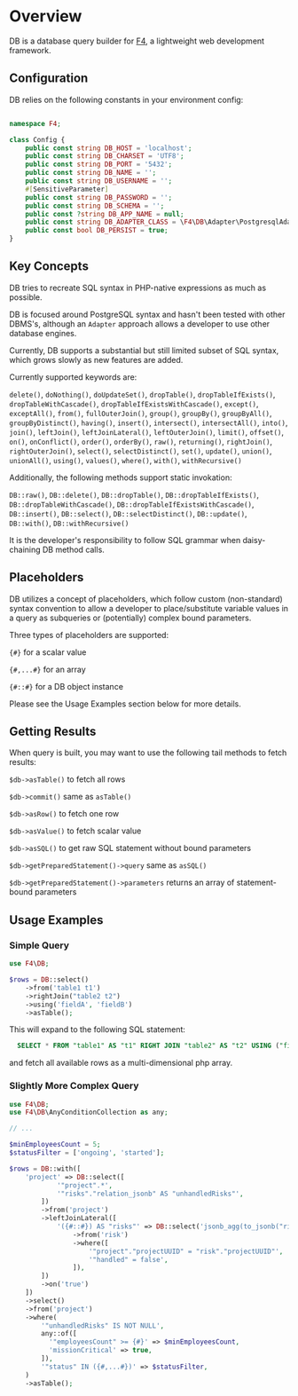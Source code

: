 # Overview

DB is a database query builder for [F4](https://github.com/f4php/f4), a lightweight web development framework.

## Configuration

DB relies on the following constants in your environment config:

```php

namespace F4;

class Config {
    public const string DB_HOST = 'localhost';
    public const string DB_CHARSET = 'UTF8';
    public const string DB_PORT = '5432';
    public const string DB_NAME = '';
    public const string DB_USERNAME = '';
    #[SensitiveParameter]
    public const string DB_PASSWORD = '';
    public const string DB_SCHEMA = '';
    public const ?string DB_APP_NAME = null;
    public const string DB_ADAPTER_CLASS = \F4\DB\Adapter\PostgresqlAdapter::class;
    public const bool DB_PERSIST = true;
}
```

## Key Concepts

DB tries to recreate SQL syntax in PHP-native expressions as much as possible.

DB is focused around PostgreSQL syntax and hasn't been tested with other DBMS's, although an `Adapter` approach allows a developer to use other database engines.

Currently, DB supports a substantial but still limited subset of SQL syntax, which grows slowly as new features are added.

Currently supported keywords are:

`delete()`,
`doNothing()`,
`doUpdateSet()`,
`dropTable()`,
`dropTableIfExists()`,
`dropTableWithCascade()`,
`dropTableIfExistsWithCascade()`,
`except()`,
`exceptAll()`,
`from()`,
`fullOuterJoin()`,
`group()`, `groupBy()`,
`groupByAll()`,
`groupByDistinct()`,
`having()`,
`insert()`,
`intersect()`,
`intersectAll()`,
`into()`,
`join()`,
`leftJoin()`,
`leftJoinLateral()`,
`leftOuterJoin()`,
`limit()`,
`offset()`,
`on()`,
`onConflict()`,
`order()`, `orderBy()`,
`raw()`,
`returning()`,
`rightJoin()`,
`rightOuterJoin()`,
`select()`,
`selectDistinct()`,
`set()`,
`update()`,
`union()`,
`unionAll()`,
`using()`,
`values()`,
`where()`,
`with()`,
`withRecursive()`

Additionally, the following methods support static invokation:

`DB::raw()`,
`DB::delete()`,
`DB::dropTable()`,
`DB::dropTableIfExists()`,
`DB::dropTableWithCascade()`,
`DB::dropTableIfExistsWithCascade()`,
`DB::insert()`,
`DB::select()`,
`DB::selectDistinct()`,
`DB::update()`,
`DB::with()`,
`DB::withRecursive()`

It is the developer's responsibility to follow SQL grammar when daisy-chaining DB method calls.

## Placeholders

DB utilizes a concept of placeholders, which follow custom (non-standard) syntax convention to allow a developer to place/substitute variable values in a query as subqueries or (potentially) complex bound parameters.

Three types of placeholders are supported:

`{#}` for a scalar value

`{#,...#}` for an array

`{#::#}` for a DB object instance

Please see the Usage Examples section below for more details.

## Getting Results

When query is built, you may want to use the following tail methods to fetch results:

`$db->asTable()` to fetch all rows

`$db->commit()` same as `asTable()`

`$db->asRow()` to fetch one row

`$db->asValue()` to fetch scalar value

`$db->asSQL()` to get raw SQL statement without bound parameters

`$db->getPreparedStatement()->query` same as `asSQL()`

`$db->getPreparedStatement()->parameters` returns an array of statement-bound parameters

## Usage Examples

### Simple Query

```php
use F4\DB;

$rows = DB::select()
    ->from('table1 t1')
    ->rightJoin("table2 t2")
    ->using('fieldA', 'fieldB')
    ->asTable();
```

This will expand to the following SQL statement:

```sql
  SELECT * FROM "table1" AS "t1" RIGHT JOIN "table2" AS "t2" USING ("fieldA", "fieldB")
```

and fetch all available rows as a multi-dimensional php array.

### Slightly More Complex Query

```php
use F4\DB;
use F4\DB\AnyConditionCollection as any;

// ...

$minEmployeesCount = 5;
$statusFilter = ['ongoing', 'started'];

$rows = DB::with([
    'project' => DB::select([
            '"project".*',
            '"risks"."relation_jsonb" AS "unhandledRisks"',
        ])
        ->from('project')
        ->leftJoinLateral([
            '({#::#}) AS "risks"' => DB::select('jsonb_agg(to_jsonb("risk".*)) AS "relation_jsonb"')
                ->from('risk')
                ->where([
                    '"project"."projectUUID" = "risk"."projectUUID"',
                    '"handled" = false',
                ]),
        ])
        ->on('true')
    ])
    ->select()
    ->from('project')
    ->where(
        '"unhandledRisks" IS NOT NULL',
        any::of([
          '"employeesCount" >= {#}' => $minEmployeesCount,
          'missionCritical' => true,
        ]),
        '"status" IN ({#,...#})' => $statusFilter,
    )
    ->asTable();
```